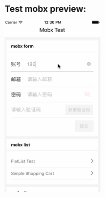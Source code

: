 # Test mobx preview:

![Test mobx preview](https://github.com/8088/react-native-mobx-test/blob/master/test_mobx_preview.gif)


